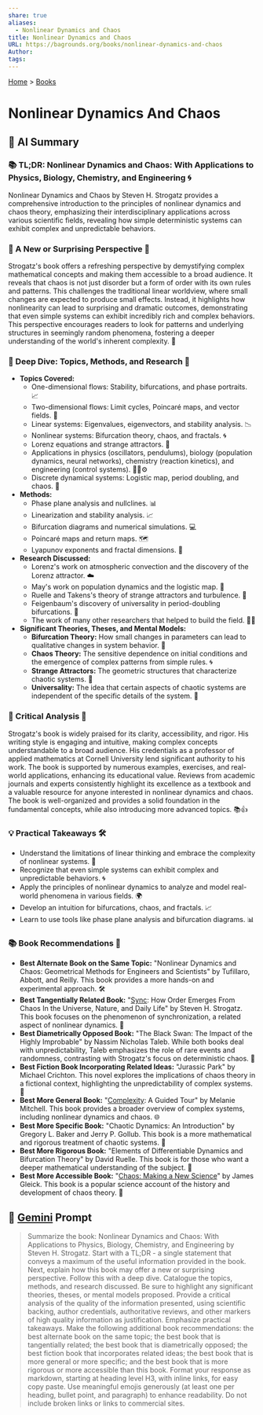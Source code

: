 ```yaml
---
share: true
aliases:
  - Nonlinear Dynamics and Chaos
title: Nonlinear Dynamics and Chaos
URL: https://bagrounds.org/books/nonlinear-dynamics-and-chaos
Author: 
tags: 
---
```

[Home](../index.md) > [Books](./index.md)  
# Nonlinear Dynamics And Chaos  
## 🤖 AI Summary  
### 📚 TL;DR: Nonlinear Dynamics and Chaos: With Applications to Physics, Biology, Chemistry, and Engineering 🌀  
Nonlinear Dynamics and Chaos by Steven H. Strogatz provides a comprehensive introduction to the principles of nonlinear dynamics and chaos theory, emphasizing their interdisciplinary applications across various scientific fields, revealing how simple deterministic systems can exhibit complex and unpredictable behaviors.  
  
### 🤯 A New or Surprising Perspective 🌟  
Strogatz's book offers a refreshing perspective by demystifying complex mathematical concepts and making them accessible to a broad audience. It reveals that chaos is not just disorder but a form of order with its own rules and patterns. This challenges the traditional linear worldview, where small changes are expected to produce small effects. Instead, it highlights how nonlinearity can lead to surprising and dramatic outcomes, demonstrating that even simple systems can exhibit incredibly rich and complex behaviors. This perspective encourages readers to look for patterns and underlying structures in seemingly random phenomena, fostering a deeper understanding of the world's inherent complexity. 🌈  
  
### 🔬 Deep Dive: Topics, Methods, and Research 🧐  
* **Topics Covered:**  
    * One-dimensional flows: Stability, bifurcations, and phase portraits. 📈  
    * Two-dimensional flows: Limit cycles, Poincaré maps, and vector fields. 🧭  
    * Linear systems: Eigenvalues, eigenvectors, and stability analysis. 📉  
    * Nonlinear systems: Bifurcation theory, chaos, and fractals. 🌀  
    * Lorenz equations and strange attractors. 🦋  
    * Applications in physics (oscillators, pendulums), biology (population dynamics, neural networks), chemistry (reaction kinetics), and engineering (control systems). 🧬🧪⚙️  
    * Discrete dynamical systems: Logistic map, period doubling, and chaos. 🔢  
* **Methods:**  
    * Phase plane analysis and nullclines. 📊  
    * Linearization and stability analysis. 📈  
    * Bifurcation diagrams and numerical simulations. 💻  
    * Poincaré maps and return maps. 🗺️  
    * Lyapunov exponents and fractal dimensions. 📏  
* **Research Discussed:**  
    * Lorenz's work on atmospheric convection and the discovery of the Lorenz attractor. ☁️  
    * May's work on population dynamics and the logistic map. 🌳  
    * Ruelle and Takens's theory of strange attractors and turbulence. 🌊  
    * Feigenbaum's discovery of universality in period-doubling bifurcations. 🔢  
    * The work of many other researchers that helped to build the field. 🧑‍🔬  
* **Significant Theories, Theses, and Mental Models:**  
    * **Bifurcation Theory:** How small changes in parameters can lead to qualitative changes in system behavior. 🔄  
    * **Chaos Theory:** The sensitive dependence on initial conditions and the emergence of complex patterns from simple rules. 🌀  
    * **Strange Attractors:** The geometric structures that characterize chaotic systems. 🦋  
    * **Universality:** The idea that certain aspects of chaotic systems are independent of the specific details of the system. 🌌  
  
### 🧐 Critical Analysis 📝  
Strogatz's book is widely praised for its clarity, accessibility, and rigor. His writing style is engaging and intuitive, making complex concepts understandable to a broad audience. His credentials as a professor of applied mathematics at Cornell University lend significant authority to his work. The book is supported by numerous examples, exercises, and real-world applications, enhancing its educational value. Reviews from academic journals and experts consistently highlight its excellence as a textbook and a valuable resource for anyone interested in nonlinear dynamics and chaos. The book is well-organized and provides a solid foundation in the fundamental concepts, while also introducing more advanced topics. 📚👍  
  
### 💡 Practical Takeaways 🛠️  
* Understand the limitations of linear thinking and embrace the complexity of nonlinear systems. 🧠  
* Recognize that even simple systems can exhibit complex and unpredictable behaviors. 🌀  
* Apply the principles of nonlinear dynamics to analyze and model real-world phenomena in various fields. 🌍  
* Develop an intuition for bifurcations, chaos, and fractals. 📈  
* Learn to use tools like phase plane analysis and bifurcation diagrams. 📊  
  
### 📚 Book Recommendations 📖  
* **Best Alternate Book on the Same Topic:** "Nonlinear Dynamics and Chaos: Geometrical Methods for Engineers and Scientists" by Tufillaro, Abbott, and Reilly. This book provides a more hands-on and experimental approach. 🛠️  
* **Best Tangentially Related Book:** "[Sync](./sync.md): How Order Emerges From Chaos In the Universe, Nature, and Daily Life" by Steven H. Strogatz. This book focuses on the phenomenon of synchronization, a related aspect of nonlinear dynamics. 🤝  
* **Best Diametrically Opposed Book:** "The Black Swan: The Impact of the Highly Improbable" by Nassim Nicholas Taleb. While both books deal with unpredictability, Taleb emphasizes the role of rare events and randomness, contrasting with Strogatz's focus on deterministic chaos. 🦢  
* **Best Fiction Book Incorporating Related Ideas:** "Jurassic Park" by Michael Crichton. This novel explores the implications of chaos theory in a fictional context, highlighting the unpredictability of complex systems. 🦖  
* **Best More General Book:** "[Complexity](./complexity.md): A Guided Tour" by Melanie Mitchell. This book provides a broader overview of complex systems, including nonlinear dynamics and chaos. 🌐  
* **Best More Specific Book:** "Chaotic Dynamics: An Introduction" by Gregory L. Baker and Jerry P. Gollub. This book is a more mathematical and rigorous treatment of chaotic systems. 🔢  
* **Best More Rigorous Book:** "Elements of Differentiable Dynamics and Bifurcation Theory" by David Ruelle. This book is for those who want a deeper mathematical understanding of the subject. 📐  
* **Best More Accessible Book:** "[Chaos: Making a New Science](./chaos.md)" by James Gleick. This book is a popular science account of the history and development of chaos theory. 📜  
  
## 💬 [Gemini](https://gemini.google.com) Prompt  
> Summarize the book: Nonlinear Dynamics and Chaos: With Applications to Physics, Biology, Chemistry, and Engineering by Steven H. Strogatz. Start with a TL;DR - a single statement that conveys a maximum of the useful information provided in the book. Next, explain how this book may offer a new or surprising perspective. Follow this with a deep dive. Catalogue the topics, methods, and research discussed. Be sure to highlight any significant theories, theses, or mental models proposed. Provide a critical analysis of the quality of the information presented, using scientific backing, author credentials, authoritative reviews, and other markers of high quality information as justification. Emphasize practical takeaways. Make the following additional book recommendations: the best alternate book on the same topic; the best book that is tangentially related; the best book that is diametrically opposed; the best fiction book that incorporates related ideas; the best book that is more general or more specific; and the best book that is more rigorous or more accessible than this book. Format your response as markdown, starting at heading level H3, with inline links, for easy copy paste. Use meaningful emojis generously (at least one per heading, bullet point, and paragraph) to enhance readability. Do not include broken links or links to commercial sites.  
